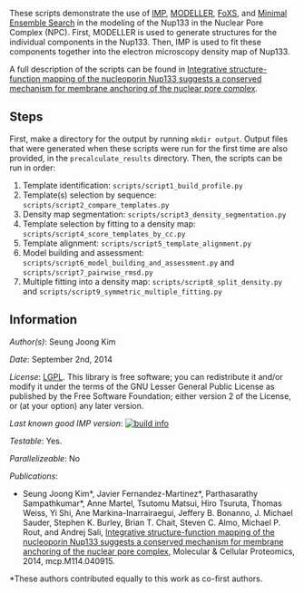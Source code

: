 These scripts demonstrate the use of [IMP](http://salilab.org/imp),
[MODELLER](http://salilab.org/modeller),
[FoXS](http://salilab.org/foxs), and
[Minimal Ensemble Search](http://bl1231.als.lbl.gov/saxs_protocols/mes.php) in the modeling of the
Nup133 in the Nuclear Pore Complex (NPC). First, MODELLER is used to generate
structures for the individual components in the Nup133. Then, IMP
is used to fit these components together into the electron microscopy density
map of Nup133.

A full description of the scripts can be found in
[Integrative structure-function mapping of the nucleoporin Nup133 suggests a conserved mechanism for membrane anchoring of the nuclear pore complex](http://mcponline.org/content/early/2014/08/19/mcp.M114.040915).

## Steps

First, make a directory for the output by running `mkdir output`. Output
files that were generated when these scripts were run for the first time are
also provided, in the `precalculate_results` directory. Then, the scripts can
be run in order:

1. Template identification:
    `scripts/script1_build_profile.py`
2. Template(s) selection by sequence:
    `scripts/script2_compare_templates.py`
3. Density map segmentation:
    `scripts/script3_density_segmentation.py`
4. Template selection by fitting to a density map:
    `scripts/script4_score_templates_by_cc.py`
5. Template alignment:
    `scripts/script5_template_alignment.py`
6. Model building and assessment:
    `scripts/script6_model_building_and_assessment.py` and
    `scripts/script7_pairwise_rmsd.py`
7. Multiple fitting into a density map:
    `scripts/script8_split_density.py` and
    `scripts/script9_symmetric_multiple_fitting.py`

## Information

_Author(s)_: Seung Joong Kim

_Date_: September 2nd, 2014

_License_: [LGPL](http://www.gnu.org/licenses/old-licenses/lgpl-2.1.html).
This library is free software; you can redistribute it and/or
modify it under the terms of the GNU Lesser General Public
License as published by the Free Software Foundation; either
version 2 of the License, or (at your option) any later version.

_Last known good IMP version_: [![build info](https://salilab.org/imp/systems/?sysstat=11)](http://salilab.org/imp/systems/)

_Testable_: Yes.

_Parallelizeable_: No

_Publications_:
 - Seung Joong Kim\*, Javier Fernandez-Martinez\*, Parthasarathy Sampathkumar\*, Anne Martel, Tsutomu Matsui, Hiro Tsuruta, Thomas Weiss, Yi Shi, Ane Markina-Inarrairaegui, Jeffery B. Bonanno, J. Michael Sauder, Stephen K. Burley, Brian T. Chait, Steven C. Almo, Michael P. Rout, and Andrej Sali, [Integrative structure-function mapping of the nucleoporin Nup133 suggests a conserved mechanism for membrane anchoring of the nuclear pore complex](http://mcponline.org/content/early/2014/08/19/mcp.M114.040915), Molecular & Cellular Proteomics, 2014, mcp.M114.040915.

 \*These authors contributed equally to this work as co-first authors.
